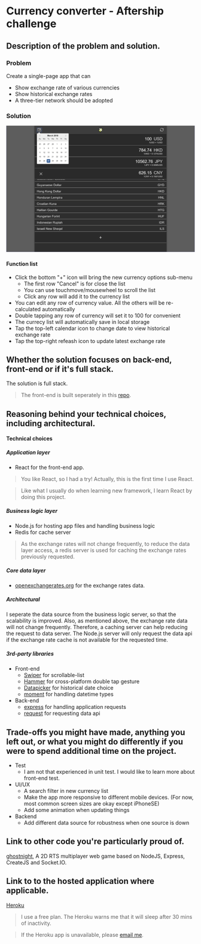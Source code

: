 # Currency converter - Aftership challenge

## Description of the problem and solution.

### Problem
Create a single-page app that can
- Show exchange rate of various currencies
- Show historical exchange rates
- A three-tier network should be adopted

### Solution
![Screenshot](img/screenshot.png)
#### Function list
- Click the bottom "+" icon will bring the new currency options sub-menu
	- The first row "Cancel" is for close the list
	- You can use touchmove/mousewheel to scroll the list
	- Click any row will add it to the currency list
- You can edit any row of currency value. All the others will be re-calculated automatically
- Double tapping any row of currency will set it to 100 for convenient
- The currecy list will automatically save in local storage
- Tap the top-left calendar icon to change date to view historical exchange rate
- Tap the top-right refeash icon to update latest exchange rate

## Whether the solution focuses on back-end, front-end or if it's full stack.

The solution is full stack.
> The front-end is built seperately in this [repo](https://github.com/Houdou/CurrencyConverter).

## Reasoning behind your technical choices, including architectural.

#### Technical choices
##### Application layer
- React for the front-end app.
> You like React, so I had a try! Actually, this is the first time I use React.

> Like what I usually do when learning new framework, I learn React by doing this project.

##### Business logic layer
- Node.js for hosting app files and handling business logic
- Redis for cache server

> As the exchange rates will not change frequently, to reduce the data layer access, a redis server is used for caching the exchange rates previously requested.

##### Core data layer
- [openexchangerates.org](http://openexchangerates.org) for the exchange rates data.

##### Architectural
I seperate the data source from the business logic server, so that the scalability is improved.
Also, as mentioned above, the exchange rate data will not change frequently. Therefore, a caching server can help reducing the request to data server. The Node.js server will only request the data api if the exchange rate cache is not available for the requested time.

##### 3rd-party libraries
- Front-end
	- [Swiper](https://www.npmjs.com/package/react-id-swiper) for scrollable-list
	- [Hammer](https://www.npmjs.com/package/react-hammer) for cross-platform double tap gesture
	- [Datapicker](https://reactdatepicker.com/) for historical date choice
	- [moment](http://momentjs.com/) for handling datetime types
- Back-end
	- [express](http://expressjs.com/) for handling application requests
	- [request](https://www.npmjs.com/package/request) for requesting data api

## Trade-offs you might have made, anything you left out, or what you might do differently if you were to spend additional time on the project.
- Test
	- I am not that experienced in unit test. I would like to learn more about front-end test.
- UI/UX
	- A search filter in new currency list
	- Make the app more responsive to different mobile devices. (For now, most common screen sizes are okay except iPhoneSE)
	- Add some animation when updating things
- Backend
	- Add different data source for robustness when one source is down

## Link to other code you're particularly proud of.
[ghostnight](https://github.com/Houdou/ghostnight), A 2D RTS multiplayer web game based on NodeJS, Express, CreateJS and Socket.IO.

## Link to to the hosted application where applicable.
[Heroku](http://currency-converter-pt.herokuapp.com)
> I use a free plan. The Heroku warns me that it will sleep after 30 mins of inactivity.

> If the Heroku app is unavailable, please [email me](mailto:tpengac@connect.ust.hk).
